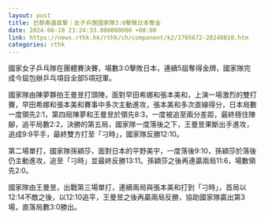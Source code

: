 ```yaml
---
layout: post
title: 巴黎奧運直擊｜女子乒團國家隊3:0擊敗日本奪金
date: 2024-08-10 23:24:33.000000000 +08:00
link: https://news.rthk.hk/rthk/ch/component/k2/1765672-20240810.htm
categories: rthk
---
```


國家女子乒乓隊在團體賽決賽，場數3:0擊敗日本，連續5屆奪得金牌，國家隊完成今屆包辦乒乓項目全部5項冠軍。

國家隊由陳夢夥拍王曼昱打頭陣，面對早田希娜和張本美和，上演一場激烈的雙打賽，早田希娜和張本美和賽事中多次主動進攻，張本美和多次直線得分，日本局數一度領先2:1，第四局陳夢和王曼昱於領先8:3，一度被追至兩分差距，最終穩住陣腳，追平局數2:2，決勝的第五局，國家隊一度落後之下，王曼昱果斷出手進攻，追成9:9平手，最終雙方打至「刁時」，國家隊反勝12:10。

第二場單打，國家隊孫穎莎，面對日本的平野美宇，一度落後9:10，孫穎莎於落後仍主動進攻，追至「刁時」並最終反勝13:11。孫穎莎之後再連贏兩局11:6，場數領先2:0。

國家隊由王曼昱，出戰第三場單打，連續兩局與張本美和打到「刁時」，首局以12:14不敵之後，以12:10追平，王曼昱之後再贏兩局反勝，協助國家隊贏出第3場，直落局數3:0勝出。
